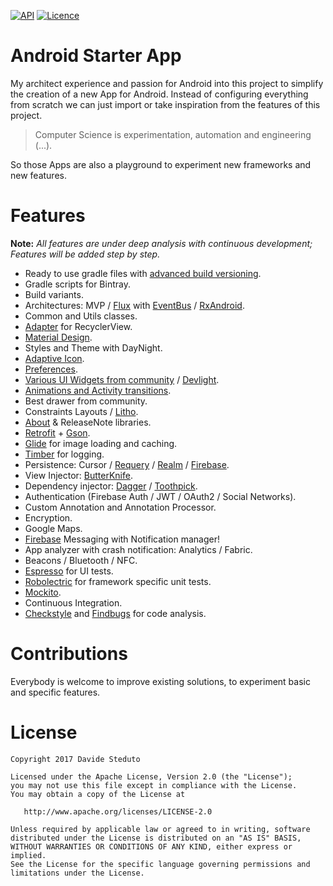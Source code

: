 [![API](https://img.shields.io/badge/API-19%2B-green.svg?style=flat)](https://android-arsenal.com/api?level=19)
[![Licence](https://img.shields.io/badge/Licence-Apache2-blue.svg)](http://www.apache.org/licenses/LICENSE-2.0)

# Android Starter App
My architect experience and passion for Android into this project to simplify the creation of a new App for Android.
Instead of configuring everything from scratch we can just import or take inspiration from the features of this project.

> Computer Science is experimentation, automation and engineering (...).

So those Apps are also a playground to experiment new frameworks and new features.

# Features
**Note:** _All features are under deep analysis with continuous development; Features will be added step by step._
- Ready to use gradle files with [advanced build versioning](https://github.com/moallemi/gradle-advanced-build-version).
- Gradle scripts for Bintray.
- Build variants.
- Architectures: MVP / [Flux](http://lgvalle.xyz/2015/08/04/flux-architecture/) with [EventBus](http://greenrobot.org/eventbus/) / [RxAndroid](https://github.com/ReactiveX/RxAndroid).
- Common and Utils classes.
- [Adapter](https://github.com/davideas/FlexibleAdapter) for RecyclerView.
- [Material Design](https://material.io/).
- Styles and Theme with DayNight.
- [Adaptive Icon](https://developer.android.com/preview/features/adaptive-icons.html).
- [Preferences](https://medium.com/@JakobUlbrich/building-a-settings-screen-for-android-part-1-5959aa49337c).
- [Various UI Widgets from community](https://github.com/davideas?tab=stars) / [Devlight](https://github.com/Devlight).
- [Animations and Activity transitions](https://github.com/davideas?page=1&tab=stars&utf8=%E2%9C%93&q=transition).
- Best drawer from community.
- Constraints Layouts / [Litho](http://fblitho.com/).
- [About](https://github.com/davideas?page=1&tab=stars&utf8=%E2%9C%93&q=about) & ReleaseNote libraries.
- [Retrofit](http://square.github.io/retrofit/) + [Gson](https://github.com/google/gson).
- [Glide](https://github.com/bumptech/glide) for image loading and caching.
- [Timber](https://github.com/JakeWharton/timber) for logging.
- Persistence: Cursor / [Requery](https://github.com/requery/requery/) / [Realm](https://realm.io/docs/java/latest/) / [Firebase](https://firebase.google.com/products/).
- View Injector: [ButterKnife](https://github.com/JakeWharton/butterknife).
- Dependency injector: [Dagger](http://google.github.io/dagger/) / [Toothpick](https://github.com/stephanenicolas/toothpick).
- Authentication (Firebase Auth / JWT / OAuth2 / Social Networks).
- Custom Annotation and Annotation Processor.
- Encryption.
- Google Maps.
- [Firebase](https://github.com/firebase/quickstart-android) Messaging with Notification manager!
- App analyzer with crash notification: Analytics / Fabric.
- Beacons / Bluetooth / NFC.
- [Espresso](https://google.github.io/android-testing-support-library/) for UI tests.
- [Robolectric](http://robolectric.org/) for framework specific unit tests.
- [Mockito](http://mockito.org/).
- Continuous Integration.
- [Checkstyle](http://checkstyle.sourceforge.net/) and [Findbugs](http://findbugs.sourceforge.net/) for code analysis.

# Contributions
Everybody is welcome to improve existing solutions, to experiment basic and specific features.

# License

    Copyright 2017 Davide Steduto

    Licensed under the Apache License, Version 2.0 (the "License");
    you may not use this file except in compliance with the License.
    You may obtain a copy of the License at

       http://www.apache.org/licenses/LICENSE-2.0

    Unless required by applicable law or agreed to in writing, software
    distributed under the License is distributed on an "AS IS" BASIS,
    WITHOUT WARRANTIES OR CONDITIONS OF ANY KIND, either express or implied.
    See the License for the specific language governing permissions and
    limitations under the License.